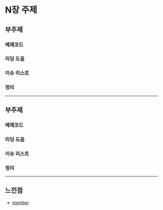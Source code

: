 # N장 주제

## 부주제

### 예제코드

### 리딩 도움

### 이슈 리스트

### 정리

---

## 부주제

### 예제코드

### 리딩 도움

### 이슈 리스트

### 정리

---

## 느낀점

- [member](./member_README.md)